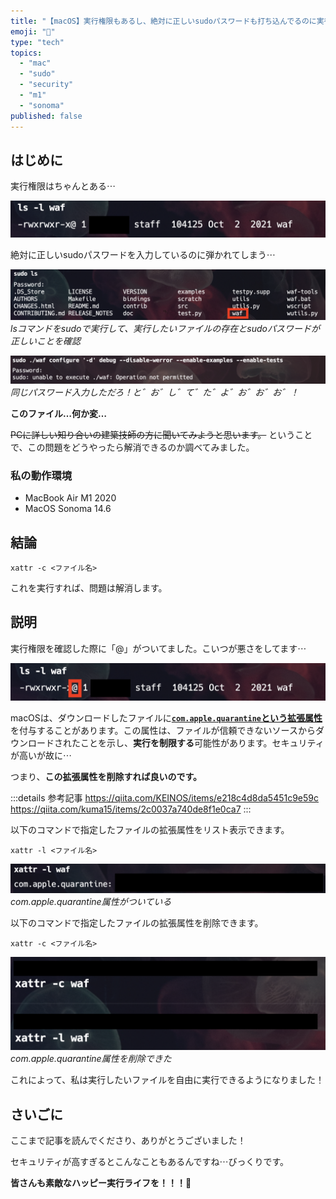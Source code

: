 ```yaml
---
title: "【macOS】実行権限もあるし、絶対に正しいsudoパスワードも打ち込んでるのに実行できない時はこうすればいいんや！"
emoji: "👊"
type: "tech"
topics:
  - "mac"
  - "sudo"
  - "security"
  - "m1"
  - "sonoma"
published: false
---
```


## はじめに

実行権限はちゃんとある⋯

![](/images/sankaku29/2.png)

絶対に正しいsudoパスワードを入力しているのに弾かれてしまう⋯

![](/images/sankaku29/3.png)
*lsコマンドをsudoで実行して、実行したいファイルの存在とsudoパスワードが正しいことを確認*

![](/images/sankaku29/1.png)
*同じパスワード入力しただろ！と゛お゛し゛て゛た゛よ゛お゛お゛お゛！*

**このファイル…何か変…**

~~PCに詳しい知り合いの建築技師の方に聞いてみようと思います。~~
ということで、この問題をどうやったら解消できるのか調べてみました。

### 私の動作環境
- MacBook Air M1 2020
- MacOS Sonoma 14.6

## 結論

```
xattr -c <ファイル名>
```

これを実行すれば、問題は解消します。

## 説明

実行権限を確認した際に「@」がついてました。こいつが悪さをしてます⋯

![](/images/sankaku29/6.png)

macOSは、ダウンロードしたファイルに[**`com.apple.quarantine`という拡張属性**](https://iboysoft.com/jp/news/com-apple-quarantine.html)を付与することがあります。この属性は、ファイルが信頼できないソースからダウンロードされたことを示し、**実行を制限する**可能性があります。セキュリティが高いが故に⋯

つまり、**この拡張属性を削除すれば良いのです。**

:::details 参考記事
https://qiita.com/KEINOS/items/e218c4d8da5451c9e59c
https://qiita.com/kuma15/items/2c0037a740de8f1e0ca7
:::

以下のコマンドで指定したファイルの拡張属性をリスト表示できます。

```
xattr -l <ファイル名>
```

![](/images/sankaku29/4.png)
*com.apple.quarantine属性がついている*

以下のコマンドで指定したファイルの拡張属性を削除できます。

```
xattr -c <ファイル名>
```

![](/images/sankaku29/5.png)
*com.apple.quarantine属性を削除できた*

これによって、私は実行したいファイルを自由に実行できるようになりました！

## さいごに

ここまで記事を読んでくださり、ありがとうございました！

セキュリティが高すぎるとこんなこともあるんですね⋯びっくりです。

**皆さんも素敵なハッピー実行ライフを！！！🌸**
